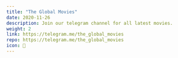 ```yaml
---
title: "The Global Movies"
date: 2020-11-26
description: Join our telegram channel for all latest movies.
weight: 2
link: https://telegram.me/the_global_movies
repo: https://telegram.me/the_global_movies
icon: 🎥
---
```

